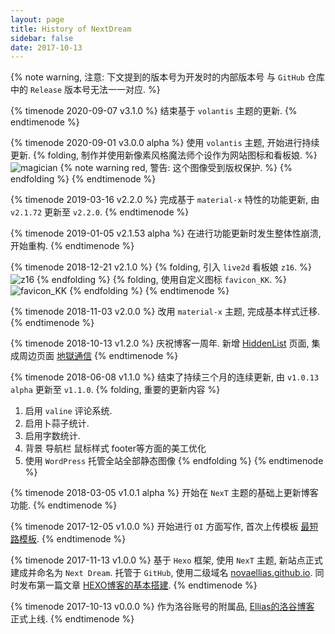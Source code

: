 ```yaml
---
layout: page
title: History of NextDream
sidebar: false
date: 2017-10-13
---
```


{% note warning, 注意: 下文提到的版本号为开发时的内部版本号 与 `GitHub` 仓库中的 `Release` 版本号无法一一对应. %}

{% timenode 2020-09-07 v3.1.0 %}
结束基于 `volantis` 主题的更新.
{% endtimenode %}

{% timenode 2020-09-01 v3.0.0 alpha %}
使用 `volantis` 主题, 开始进行持续更新.
{% folding, 制作并使用新像素风格魔法师个设作为网站图标和看板娘. %}
![magician](https://cdn.jsdelivr.net/gh/novaELLIAS/CDN_for_ND@2.3.12/img/magician1_for_favicon.png)
{% note warning red, 警告: 这个图像受到版权保护. %}
{% endfolding %}
{% endtimenode %}

{% timenode 2019-03-16 v2.2.0 %}
完成基于 `material-x` 特性的功能更新, 由 `v2.1.72` 更新至 `v2.2.0`.
{% endtimenode %}

{% timenode 2019-01-05 v2.1.53 alpha %}
在进行功能更新时发生整体性崩溃, 开始重构.
{% endtimenode %}

{% timenode 2018-12-21 v2.1.0 %}
{% folding, 引入 `live2d` 看板娘 `z16`. %}
![z16](https://cdn.jsdelivr.net/gh/novaELLIAS/CDN_for_ND/img/z16.gif)
{% endfolding %}
{% folding, 使用自定义图标 `favicon_KK`. %}
![favicon_KK](https://cdn.jsdelivr.net/gh/novaELLIAS/CDN_for_ND/img/favicon_KK.ico)
{% endfolding %}
{% endtimenode %}

{% timenode 2018-11-03 v2.0.0 %}
改用 `material-x` 主题, 完成基本样式迁移.
{% endtimenode %}

{% timenode 2018-10-13 v1.2.0 %}
庆祝博客一周年.
新增 [HiddenList](https://brynhild.online/hiddenlist/) 页面, 集成周边页面 [地獄通信](https://brynhild.online/jigokutsushin/mid/)
{% endtimenode %}

{% timenode 2018-06-08 v1.1.0 %}
结束了持续三个月的连续更新, 由 `v1.0.13 alpha` 更新至 `v1.1.0`.
{% folding, 重要的更新内容 %}
1. 启用 `valine` 评论系统.
2. 启用卜蒜子统计.
3. 启用字数统计.
4. 背景 导航栏 鼠标样式 footer等方面的美工优化
5. 使用 `WordPress` 托管全站全部静态图像
{% endfolding %}
{% endtimenode %}

{% timenode 2018-03-05 v1.0.1 alpha %}
开始在 `NexT` 主题的基础上更新博客功能.
{% endtimenode %}

{% timenode 2017-12-05 v1.0.0 %}
开始进行 `OI` 方面写作, 首次上传模板 [最短路模板](https://brynhild.online/hexo-buildup/).
{% endtimenode %}

{% timenode 2017-11-13 v1.0.0 %}
基于 `Hexo` 框架, 使用 `NexT` 主题, 新站点正式建成并命名为 `Next Dream`.
托管于 `GitHub`, 使用二级域名 [novaellias.github.io](novaellias.github.io).
同时发布第一篇文章 [HEXO博客的基本搭建](https://brynhild.online/hexo-buildup/).
{% endtimenode %}

{% timenode 2017-10-13 v0.0.0 %}
作为洛谷账号的附属品, [Ellias的洛谷博客](https://www.luogu.com.cn/blog/Ellias/) 正式上线.
{% endtimenode %}